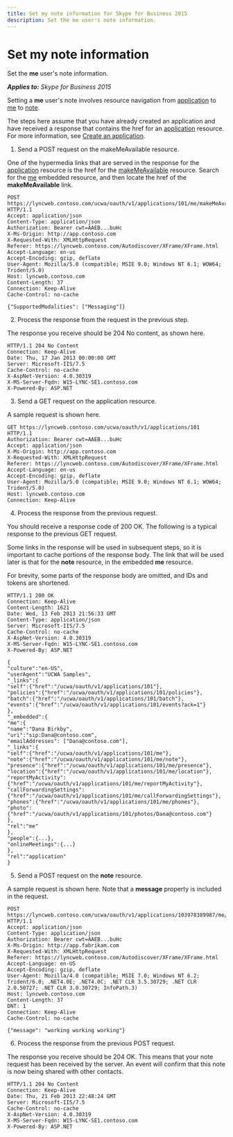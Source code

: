 ```yaml
---
title: Set my note information for Skype for Business 2015
description: Set the me user's note information.
---
```


# Set my note information
Set the **me** user's note information.


 _**Applies to:** Skype for Business 2015_

Setting a **me** user's note involves resource navigation from [application](application_ref.md) to [me](me_ref.md) to [note](note_ref.md). 

The steps here assume that you have already created an application and have received a response that contains the href for an [application](application_ref.md) resource. For more information, see [Create an application](CreateAnApplication.md).

1. Send a POST request on the makeMeAvailable resource.
 
 One of the hypermedia links that are served in the response for the [application](application_ref.md) resource is the href for the [makeMeAvailable](makeMeAvailable_ref.md) resource. Search for the [me](me_ref.md) embedded resource, and then locate the href of the **makeMeAvailable** link.
 
```
POST https://lyncweb.contoso.com/ucwa/oauth/v1/applications/101/me/makeMeAvailable HTTP/1.1
Accept: application/json
Content-Type: application/json
Authorization: Bearer cwt=AAEB...buHc
X-Ms-Origin: http://app.contoso.com
X-Requested-With: XMLHttpRequest
Referer: https://lyncweb.contoso.com/Autodiscover/XFrame/XFrame.html
Accept-Language: en-us
Accept-Encoding: gzip, deflate
User-Agent: Mozilla/5.0 (compatible; MSIE 9.0; Windows NT 6.1; WOW64; Trident/5.0)
Host: lyncweb.contoso.com
Content-Length: 37
Connection: Keep-Alive
Cache-Control: no-cache

{"SupportedModalities": ["Messaging"]}
```

2. Process the response from the request in the previous step.
 
 The response you receive should be 204 No content, as shown here.
 
```
HTTP/1.1 204 No Content
Connection: Keep-Alive
Date: Thu, 17 Jan 2013 00:00:00 GMT
Server: Microsoft-IIS/7.5
Cache-Control: no-cache
X-AspNet-Version: 4.0.30319
X-MS-Server-Fqdn: W15-LYNC-SE1.contoso.com
X-Powered-By: ASP.NET
```

3. Send a GET request on the application resource.
 
 A sample request is shown here.
 
```
GET https://lyncweb.contoso.com/ucwa/oauth/v1/applications/101 HTTP/1.1
Authorization: Bearer cwt=AAEB...buHc
Accept: application/json
X-Ms-Origin: http://app.contoso.com
X-Requested-With: XMLHttpRequest
Referer: https://lyncweb.contoso.com/Autodiscover/XFrame/XFrame.html
Accept-Language: en-us
Accept-Encoding: gzip, deflate
User-Agent: Mozilla/5.0 (compatible; MSIE 9.0; Windows NT 6.1; WOW64; Trident/5.0)
Host: lyncweb.contoso.com
Connection: Keep-Alive

```

4. Process the response from the previous request.
 
 You should receive a response code of 200 OK. The following is a typical response to the previous GET request.
 
 Some links in the response will be used in subsequent steps, so it is important to cache portions of the response body. The link that will be used later is that for the **note** resource, in the embedded **me** resource.
 
 For brevity, some parts of the response body are omitted, and IDs and tokens are shortened.
 
```
HTTP/1.1 200 OK
Connection: Keep-Alive
Content-Length: 1621
Date: Wed, 13 Feb 2013 21:56:33 GMT
Content-Type: application/json
Server: Microsoft-IIS/7.5
Cache-Control: no-cache
X-AspNet-Version: 4.0.30319
X-MS-Server-Fqdn: W15-LYNC-SE1.contoso.com
X-Powered-By: ASP.NET

{
"culture":"en-US",
"userAgent":"UCWA Samples",
"_links":{
"self":{"href":"/ucwa/oauth/v1/applications/101"},
"policies":{"href":"/ucwa/oauth/v1/applications/101/policies"},
"batch":{"href":"/ucwa/oauth/v1/applications/101/batch"},
"events":{"href":"/ucwa/oauth/v1/applications/101/events?ack=1"}
},
"_embedded":{
"me":{
"name":"Dana Birkby",
"uri":"sip:Dana@contoso.com",
"emailAddresses": ["Dana@contoso.com"],
"_links":{
"self":{"href":"/ucwa/oauth/v1/applications/101/me"},
"note":{"href":"/ucwa/oauth/v1/applications/101/me/note"},
"presence":{"href":"/ucwa/oauth/v1/applications/101/me/presence"},
"location":{"href":"/ucwa/oauth/v1/applications/101/me/location"},
"reportMyActivity":{"href":"/ucwa/oauth/v1/applications/101/me/reportMyActivity"},
"callForwardingSettings":{"href":"/ucwa/oauth/v1/applications/101/me/callForwardingSettings"},
"phones":{"href":"/ucwa/oauth/v1/applications/101/me/phones"},
"photo":{"href":"/ucwa/oauth/v1/applications/101/photos/Dana@contoso.com"}
},
"rel":"me"
}, 
"people":{...},
"onlineMeetings":{...}
}, 
"rel":"application"
}
```

5. Send a POST request on the **note** resource.
 
 A sample request is shown here. Note that a **message** property is included in the request.
 
```
POST https://lyncweb.contoso.com/ucwa/oauth/v1/applications/103978389987/me/note HTTP/1.1
Accept: application/json
Content-Type: application/json
Authorization: Bearer cwt=AAEB...buHc
X-Ms-Origin: http://app.fabrikam.com
X-Requested-With: XMLHttpRequest
Referer: https://lyncweb.contoso.com/Autodiscover/XFrame/XFrame.html
Accept-Language: en-US
Accept-Encoding: gzip, deflate
User-Agent: Mozilla/4.0 (compatible; MSIE 7.0; Windows NT 6.2; Trident/6.0; .NET4.0E; .NET4.0C; .NET CLR 3.5.30729; .NET CLR 2.0.50727; .NET CLR 3.0.30729; InfoPath.3)
Host: lyncweb.contoso.com
Content-Length: 37
DNT: 1
Connection: Keep-Alive
Cache-Control: no-cache

{"message": "working working working"}
```

6. Process the response from the previous POST request.
 
 The response you receive should be 204 OK. This means that your note request has been received by the server. An event will confirm that this note is now being shared with other contacts.
 
```
HTTP/1.1 204 No Content
Connection: Keep-Alive
Date: Thu, 21 Feb 2013 22:48:24 GMT
Server: Microsoft-IIS/7.5
Cache-Control: no-cache
X-AspNet-Version: 4.0.30319
X-MS-Server-Fqdn: W15-LYNC-SE1.contoso.com
X-Powered-By: ASP.NET

```

